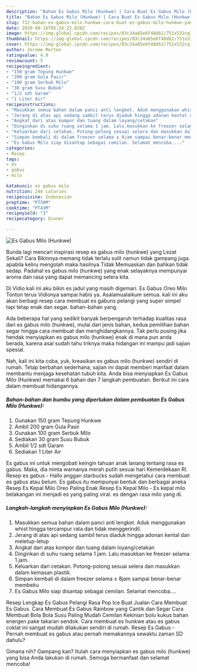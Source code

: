 ```yaml
---
description: "Bahan Es Gabus Milo (Hunkwe) | Cara Buat Es Gabus Milo (Hunkwe) Yang Paling Enak"
title: "Bahan Es Gabus Milo (Hunkwe) | Cara Buat Es Gabus Milo (Hunkwe) Yang Paling Enak"
slug: 712-bahan-es-gabus-milo-hunkwe-cara-buat-es-gabus-milo-hunkwe-yang-paling-enak
date: 2020-08-16T05:24:22.028Z
image: https://img-global.cpcdn.com/recipes/03c34a65e6f48db2/751x532cq70/es-gabus-milo-hunkwe-foto-resep-utama.jpg
thumbnail: https://img-global.cpcdn.com/recipes/03c34a65e6f48db2/751x532cq70/es-gabus-milo-hunkwe-foto-resep-utama.jpg
cover: https://img-global.cpcdn.com/recipes/03c34a65e6f48db2/751x532cq70/es-gabus-milo-hunkwe-foto-resep-utama.jpg
author: Jerome Morton
ratingvalue: 4.9
reviewcount: 5
recipeingredient:
- "150 gram Tepung Hunkwe"
- "200 gram Gula Pasir"
- "100 gram Serbuk Milo"
- "30 gram Susu Bubuk"
- "1/2 sdt Garam"
- "1 Liter Air"
recipeinstructions:
- "Masukkan semua bahan dalam panci anti lengket. Aduk menggunakan whist hingga tercampur rata dan tidak menggerindil."
- "Jerang di atas api sedang sambil terus diaduk hingga adonan kental dan meletup-letup"
- "Angkat dari atas kompor dan tuang dalam loyang/cetakan"
- "Dinginkan di suhu ruang selama 1 jam. Lalu masukkan ke freezer selama 1 jam."
- "Keluarkan dari cetakan. Potong-potong sesuai selera dan masukkan dalam kemasan plastik."
- "Simpan kembali di dalam freezer selama ± 8jam sampai benar-benar membeku"
- "Es Gabus Milo siap disantap sebagai cemilan. Selamat mencoba...."
categories:
- Resep
tags:
- es
- gabus
- milo

katakunci: es gabus milo 
nutrition: 244 calories
recipecuisine: Indonesian
preptime: "PT30M"
cooktime: "PT43M"
recipeyield: "3"
recipecategory: Dinner

---
```



![Es Gabus Milo (Hunkwe)](https://img-global.cpcdn.com/recipes/03c34a65e6f48db2/751x532cq70/es-gabus-milo-hunkwe-foto-resep-utama.jpg)

Bunda lagi mencari inspirasi resep es gabus milo (hunkwe) yang Lezat Sekali? Cara Bikinnya memang tidak terlalu sulit namun tidak gampang juga. apabila keliru mengolah maka hasilnya Tidak Memuaskan dan bahkan tidak sedap. Padahal es gabus milo (hunkwe) yang enak selayaknya mempunyai aroma dan rasa yang dapat memancing selera kita.

Di Vidio kali ini aku bikin es jadul yang masih digemari. Es Gabus Oreo Milo Tonton terus Vidionya sampai habis ya. Asalamualaikum semua. kali ini aku akan berbagi resep cara membuat es gabuns pelangi yang super simpel tapi tetap enak dan segar. bahan-bahan yang.

Ada beberapa hal yang sedikit banyak berpengaruh terhadap kualitas rasa dari es gabus milo (hunkwe), mulai dari jenis bahan, kedua pemilihan bahan segar hingga cara membuat dan menghidangkannya. Tak perlu pusing jika hendak menyiapkan es gabus milo (hunkwe) enak di mana pun anda berada, karena asal sudah tahu triknya maka hidangan ini mampu jadi sajian spesial.


Nah, kali ini kita coba, yuk, kreasikan es gabus milo (hunkwe) sendiri di rumah. Tetap berbahan sederhana, sajian ini dapat memberi manfaat dalam membantu menjaga kesehatan tubuh kita. Anda bisa menyiapkan Es Gabus Milo (Hunkwe) memakai 6 bahan dan 7 langkah pembuatan. Berikut ini cara dalam membuat hidangannya.

<!--inarticleads1-->

##### Bahan-bahan dan bumbu yang diperlukan dalam pembuatan Es Gabus Milo (Hunkwe):

1. Gunakan 150 gram Tepung Hunkwe
1. Ambil 200 gram Gula Pasir
1. Gunakan 100 gram Serbuk Milo
1. Sediakan 30 gram Susu Bubuk
1. Ambil 1/2 sdt Garam
1. Sediakan 1 Liter Air


Es gabus ini untuk mengobati keingin tahuan anak lanang tentang rasa es gabus. Maka, dia minta warnanya merah putih sesuai hari Kemerdekaan RI. Resep es gabus - Hallo anggan starbucks sudah mengetahui cara membuat es gabus atau belum. Es gabus itu mempunyai bentuk dan berbagai aneka Resep Es Kepal Milo Oreo Paling Enak Resep Es Kepal Milo - Es kepal milo belakangan ini menjadi es yang paling viral. es dengan rasa milo yang di. 

<!--inarticleads2-->

##### Langkah-langkah menyiapkan Es Gabus Milo (Hunkwe):

1. Masukkan semua bahan dalam panci anti lengket. Aduk menggunakan whist hingga tercampur rata dan tidak menggerindil.
1. Jerang di atas api sedang sambil terus diaduk hingga adonan kental dan meletup-letup
1. Angkat dari atas kompor dan tuang dalam loyang/cetakan
1. Dinginkan di suhu ruang selama 1 jam. Lalu masukkan ke freezer selama 1 jam.
1. Keluarkan dari cetakan. Potong-potong sesuai selera dan masukkan dalam kemasan plastik.
1. Simpan kembali di dalam freezer selama ± 8jam sampai benar-benar membeku
1. Es Gabus Milo siap disantap sebagai cemilan. Selamat mencoba....


Resep Lengkap Es Gabus Pelangi Rasa Pop Ice Buat Jualan Cara Membuat Es Gabus. Cara Membuat Es Gabus Rainbow yang Cantik dan Segar Cara Membuat Bola Bola Susu Paling Mudah Cemilan Kekinian bolu kukus bahan energen pake takaran sendok. Cara membuat es hunkwe atau es gabus coklat ini sangat mudah dilakukan sendiri di rumah. Resep Es Gabus - Pernah membuat es gabus atau pernah memakannya sewaktu zaman SD dahulu? 

Gimana nih? Gampang kan? Itulah cara menyiapkan es gabus milo (hunkwe) yang bisa Anda lakukan di rumah. Semoga bermanfaat dan selamat mencoba!
